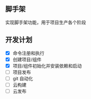 ## 脚手架

实现脚手架功能，用于项目生产各个阶段

## 开发计划

- [x] 命令注册和执行
- [x] 创建项目/组件
- [x] 项目/组件初始化并安装依赖和启动
- [ ] 项目发布
- [ ] git 自动化
- [ ] 云构建
- [ ] 云发布
